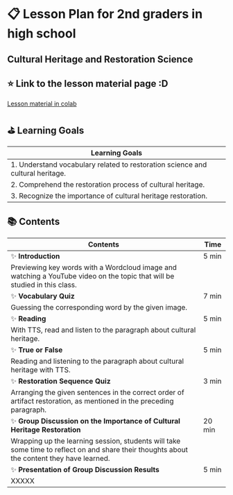 
# :clipboard: Lesson Plan for 2nd graders in high school

## Cultural Heritage and Restoration Science

## :star: Link to the lesson material page :D
[Lesson material in colab](https://colab.research.google.com/github/gnyr324/DL23_Project_G3/blob/main/P_N.ipynb )


## :golf: Learning Goals
| Learning Goals                                                      |
|---------------------------------------------------------------------------|
| 1. Understand vocabulary related to restoration science and cultural heritage. |
| 2. Comprehend the restoration process of cultural heritage.   |
| 3. Recognize the importance of cultural heritage restoration.                |


## :books: Contents
| Contents                                                                |  Time  |
|-------------------------------------------------------------------------|------|
| :sparkles: **Introduction**                                                        | 5 min |
| Previewing key words with a Wordcloud image and watching a YouTube video on the topic that will be studied in this class.| |
| :sparkles: **Vocabulary Quiz**                                                     | 7 min |
| Guessing the corresponding word by the given image. | |
| :sparkles: **Reading**                                                             | 5 min |
| With TTS, read and listen to the paragraph about cultural heritage. | |
| :sparkles: **True or False**                                                       | 5 min |
| Reading and listening to the paragraph about cultural heritage with TTS. | |
| :sparkles: **Restoration Sequence Quiz**                                           | 3 min |
| Arranging the given sentences in the correct order of artifact restoration, as mentioned in the preceding paragraph. | |
| :sparkles: **Group Discussion on the Importance of Cultural Heritage Restoration** | 20 min |
| Wrapping up the learning session, students will take some time to reflect on and share their thoughts about the content they have learned. | |
| :sparkles: **Presentation of Group Discussion Results**                            | 5 min |
| XXXXX | |
